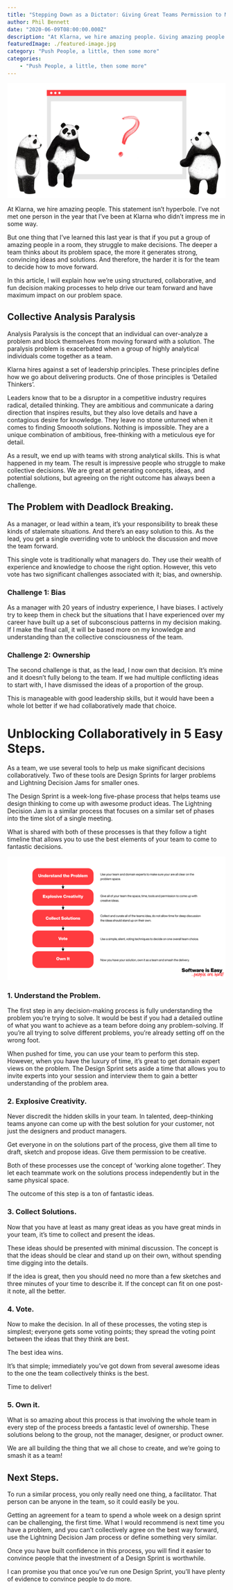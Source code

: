 ```yaml
---
title: "Stepping Down as a Dictator: Giving Great Teams Permission to Make Awesome Decisions."
author: Phil Bennett
date: "2020-06-09T08:00:00.000Z"
description: "At Klarna, we hire amazing people. Giving amazing people permission to be creative and own their decisions creates great products."
featuredImage: ./featured-image.jpg
category: "Push People, a little, then some more"
categories: 
    - "Push People, a little, then some more" 
---
```


![Team of Pandas](./featured-image.jpg)

At Klarna, we hire amazing people. This statement isn’t hyperbole. I’ve not met one person in the year that I’ve been at Klarna who didn’t impress me in some way.

But one thing that I’ve learned this last year is that if you put a group of amazing people in a room, they struggle to make decisions. The deeper a team thinks about its problem space, the more it generates strong, convincing ideas and solutions. And therefore, the harder it is for the team to decide how to move forward.

In this article, I will explain how we’re using structured, collaborative, and fun decision making processes to help drive our team forward and have maximum impact on our problem space.

## Collective Analysis Paralysis
Analysis Paralysis is the concept that an individual can over-analyze a problem and block themselves from moving forward with a solution. The paralysis problem is exacerbated when a group of highly analytical individuals come together as a team.

Klarna hires against a set of leadership principles. These principles define how we go about delivering products. One of those principles is ‘Detailed Thinkers’.

Leaders know that to be a disruptor in a competitive industry requires radical, detailed thinking. They are ambitious and communicate a daring direction that inspires results, but they also love details and have a contagious desire for knowledge. They leave no stone unturned when it comes to finding Smoooth solutions. Nothing is impossible. They are a unique combination of ambitious, free-thinking with a meticulous eye for detail.

As a result, we end up with teams with strong analytical skills. This is what happened in my team. The result is impressive people who struggle to make collective decisions. We are great at generating concepts, ideas, and potential solutions, but agreeing on the right outcome has always been a challenge.

## The Problem with Deadlock Breaking.
As a manager, or lead within a team, it’s your responsibility to break these kinds of stalemate situations. And there’s an easy solution to this. As the lead, you get a single overriding vote to unblock the discussion and move the team forward.

This single vote is traditionally what managers do. They use their wealth of experience and knowledge to choose the right option. However, this veto vote has two significant challenges associated with it; bias, and ownership.

### Challenge 1: Bias
As a manager with 20 years of industry experience, I have biases. I actively try to keep them in check but the situations that I have experienced over my career have built up a set of subconscious patterns in my decision making. If I make the final call, it will be based more on my knowledge and understanding than the collective consciousness of the team.

### Challenge 2: Ownership
The second challenge is that, as the lead, I now own that decision. It’s mine and it doesn’t fully belong to the team. If we had multiple conflicting ideas to start with, I have dismissed the ideas of a proportion of the group. 

This is manageable with good leadership skills, but it would have been a whole lot better if we had collaboratively made that choice.

# Unblocking Collaboratively in 5 Easy Steps.
As a team, we use several tools to help us make significant decisions collaboratively. Two of these tools are Design Sprints for larger problems and Lightning Decision Jams for smaller ones.

The Design Sprint is a week-long five-phase process that helps teams use design thinking to come up with awesome product ideas. The Lightning Decision Jam is a similar process that focuses on a similar set of phases into the time slot of a single meeting.

What is shared with both of these processes is that they follow a tight timeline that allows you to use the best elements of your team to come to fantastic decisions.

![A visual representation of the steps.](./chart.png)
### 1. Understand the Problem.
The first step in any decision-making process is fully understanding the problem you’re trying to solve. It would be best if you had a detailed outline of what you want to achieve as a team before doing any problem-solving. If you’re all trying to solve different problems, you’re already setting off on the wrong foot.

When pushed for time, you can use your team to perform this step. However, when you have the luxury of time, it’s great to get domain expert views on the problem. The Design Sprint sets aside a time that allows you to invite experts into your session and interview them to gain a better understanding of the problem area.

### 2. Explosive Creativity.
Never discredit the hidden skills in your team. In talented, deep-thinking teams anyone can come up with the best solution for your customer, not just the designers and product managers.

Get everyone in on the solutions part of the process, give them all time to draft, sketch and propose ideas. Give them permission to be creative.

Both of these processes use the concept of ‘working alone together’. They let each teammate work on the solutions process independently but in the same physical space.

The outcome of this step is a ton of fantastic ideas.

### 3. Collect Solutions.
Now that you have at least as many great ideas as you have great minds in your team, it’s time to collect and present the ideas.

These ideas should be presented with minimal discussion. The concept is that the ideas should be clear and stand up on their own, without spending time digging into the details.

If the idea is great, then you should need no more than a few sketches and three minutes of your time to describe it. If the concept can fit on one post-it note, all the better.

### 4. Vote.
Now to make the decision. In all of these processes, the voting step is simplest; everyone gets some voting points; they spread the voting point between the ideas that they think are best.

The best idea wins.

It’s that simple; immediately you’ve got down from several awesome ideas to the one the team collectively thinks is the best.

Time to deliver!

### 5. Own it.
What is so amazing about this process is that involving the whole team in every step of the process breeds a fantastic level of ownership. These solutions belong to the group, not the manager, designer, or product owner.

We are all building the thing that we all chose to create, and we’re going to smash it as a team!

## Next Steps.
To run a similar process, you only really need one thing, a facilitator. That person can be anyone in the team, so it could easily be you.

Getting an agreement for a team to spend a whole week on a design sprint can be challenging, the first time. What I would recommend is next time you have a problem, and you can’t collectively agree on the best way forward, use the Lightning Decision Jam process or define something very similar.

Once you have built confidence in this process, you will find it easier to convince people that the investment of a Design Sprint is worthwhile.

I can promise you that once you’ve run one Design Sprint, you’ll have plenty of evidence to convince people to do more.